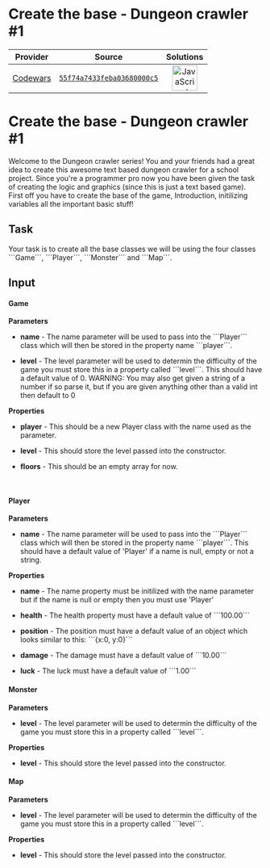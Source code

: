 [_metadata_:generated]: - "true"

# Create the base - Dungeon crawler #1

<!-- INFO TABLE BEGIN -->

| Provider                                        | Source                                                                               | Solutions                                                                                                                                                    |
| :---------------------------------------------: | :----------------------------------------------------------------------------------: | :----------------------------------------------------------------------------------------------------------------------------------------------------------: |
| [Codewars](../../../docs/providers/Codewars.md) | [`55f74a7433feba03680000c5`](https://www.codewars.com/kata/55f74a7433feba03680000c5) | [<img src="https://res.cloudinary.com/rascaltwo/image/upload/v1631924076/javascript_ehszr7.svg" alt="JavaScript" title="JavaScript" width="50" />](solve.js) |

<!-- INFO TABLE END -->

<h1>Create the base - Dungeon crawler #1</h1>
<p>
Welcome to the Dungeon crawler series! You and your friends had a great idea to create this awesome text based dungeon crawler for a school project. Since you're a programmer pro now you have been given the task of creating the logic and graphics (since this is just a text based game). First off you have to create the base of the game, Introduction, initilizing variables all the important basic stuff!
</p>

<h2>Task</h2>
<p>
Your task is to create all the base classes we will be using the four classes ```Game```, ```Player```, ```Monster``` and ```Map```.
</p>

<h2>Input</h2>
<p>
  <h4>Game</h4>
    <strong>Parameters</strong>
    <ul>
      <li>
        <p><strong>name</strong> - The name parameter will be used to pass into the ```Player``` class which will then be stored in the property name ```player```.
        </p>
      </li>
      <li>
        <p><strong>level</strong> - The level parameter will be used to determin the difficulty of the game you must store this in a property called ```level```. This should have a default value of 0. WARNING: You may also get given a string of a number if so parse it, but if you are given anything other than a valid int then default to 0         
        </p>
      </li>
    </ul>
  <strong>Properties</strong>
    <ul>
      <li>
        <p><strong>player</strong> - This should be a new Player class with the name used as the parameter.
        </p>
      </li>
      <li>
        <p><strong>level</strong> - This should store the level passed into the constructor.
        </p>
      </li>
      <li>
        <p><strong>floors</strong> - This should be an empty array for now.
        </p>
      </li>
    </ul>
  <br>
  <h4>Player</h4>
  <strong>Parameters</strong>
    <ul>
      <li>
        <p><strong>name</strong> - The name parameter will be used to pass into the ```Player``` class which will then be stored in the property name ```player```. This should have a default value of 'Player' if a name is null,  empty or not a string.
        </p>
      </li>
    </ul>
  <strong>Properties</strong>
    <ul>
      <li>
        <p><strong>name</strong> - The name property must be initilized with the name parameter but if the name is null or empty then you must use 'Player'        
        </p>
      </li>
      <li>
        <p><strong>health</strong> - The health property must have a default value of ```100.00```        
        </p>
      </li>
      <li>
        <p><strong>position</strong> - The position must have a default value of an object which looks similar to this: ```{x:0, y:0}```      
        </p>
      </li>
      <li>
        <p><strong>damage</strong> - The damage must have a default value of ```10.00```        
        </p>
      </li>
      <li>
        <p><strong>luck</strong> - The luck must have a default value of ```1.00```        
        </p>
      </li>
    </ul>
  <h4>Monster</h4>
  <strong>Parameters</strong>
    <ul>
      <li>
        <p><strong>level</strong> - The level parameter will be used to determin the difficulty of the game you must store this in a property called ```level```.          
        </p>
      </li>
    </ul>
  <strong>Properties</strong>
    <ul>
      <li>
        <p><strong>level</strong> - This should store the level passed into the constructor.
        </p>
      </li> 
    </ul>
  <h4>Map</h4>
  <strong>Parameters</strong>
    <ul>
      <li>
        <p><strong>level</strong> - The level parameter will be used to determin the difficulty of the game you must store this in a property called ```level```.          
        </p>
      </li>
    </ul>
  <strong>Properties</strong>
    <ul>
      <li>
        <p><strong>level</strong> - This should store the level passed into the constructor.
        </p>
      </li> 
    </ul>
</p>
